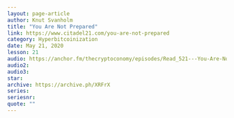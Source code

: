 ```yaml
---
layout: page-article
author: Knut Svanholm
title: "You Are Not Prepared"
link: https://www.citadel21.com/you-are-not-prepared
category: Hyperbitcoinization
date: May 21, 2020
lesson: 21
audio: https://anchor.fm/thecryptoconomy/episodes/Read_521---You-Are-Not-Prepared-Knut-Svanholm-evsaac/a-a5d9dom
audio2: 
audio3: 
star: 
archive: https://archive.ph/XRFrX
series: 
seriesnr: 
quote: ""
---
```

